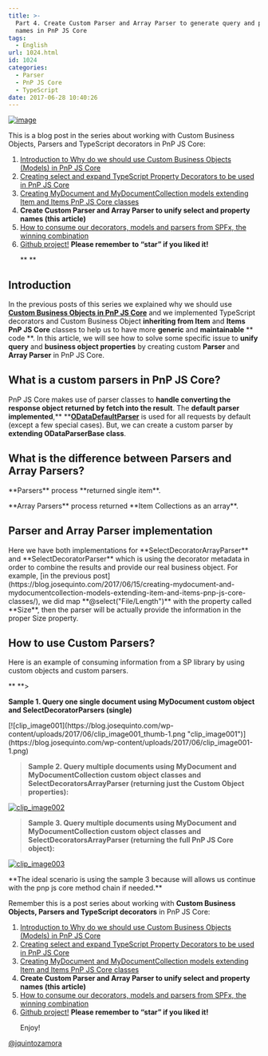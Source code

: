```yaml
---
title: >-
  Part 4. Create Custom Parser and Array Parser to generate query and property
  names in PnP JS Core
tags:
  - English
url: 1024.html
id: 1024
categories:
  - Parser
  - PnP JS Core
  - TypeScript
date: 2017-06-28 10:40:26
---
```


[![image](https://blog.josequinto.com/wp-content/uploads/2017/06/image_thumb-3.png "image")](https://blog.josequinto.com/wp-content/uploads/2017/06/image-3.png)

This is a blog post in the series about working with Custom Business Objects, Parsers and TypeScript decorators in PnP JS Core:

1.  [Introduction to Why do we should use Custom Business Objects (Models) in PnP JS Core ](https://blog.josequinto.com/2017/05/19/why-do-we-should-use-custom-business-objects-models-in-pnp-js-core/)<li>[Creating select and expand TypeScript Property Decorators to be used in PnP JS Core](https://blog.josequinto.com/2017/05/29/creating-select-and-expand-typescript-property-decorators-to-be-used-in-pnp-js-core/)<li>[Creating MyDocument and MyDocumentCollection models extending Item and Items PnP JS Core classes ](https://blog.josequinto.com/2017/06/15/creating-mydocument-and-mydocumentcollection-models-extending-item-and-items-pnp-js-core-classes/)
2.  **Create Custom Parser and Array Parser to unify select and property names (this article)**
3.  [How to consume our decorators, models and parsers from SPFx, the winning combination](https://blog.josequinto.com/2017/06/28/how-to-consume-our-decorators-models-and-parsers-from-spfx-the-winning-combination/) <li>[Github project!](https://github.com/jquintozamora/spfx-react-sp-pnp-js-property-decorators) **Please remember to “star” if you liked it!**<p>**
**

## Introduction

In the previous posts of this series we explained why we should use [**Custom Business Objects in PnP JS Core**](https://blog.josequinto.com/2017/05/19/why-do-we-should-use-custom-business-objects-models-in-pnp-js-core/) and we implemented TypeScript decorators and Custom Business Object **inheriting from Item** and **Items** **PnP JS Core** classes to help us to have more **generic** and **maintainable** ** code **. In this article, we will see how to solve some specific issue to **unify** **query** and **business object properties** by creating custom **Parser** and **Array Parser** in PnP JS Core. 

## What is a custom parsers in PnP JS Core?

PnP JS Core makes use of parser classes to **handle converting the response object returned by fetch into the result**. The **default parser implemented**,** **[**ODataDefaultParser**](https://github.com/SharePoint/PnP-JS-Core/wiki/Response-Parsers) is used for all requests by default (except a few special cases). But, we can create a custom parser by **extending ODataParserBase<T> class**.<p>

## What is the difference between Parsers and Array Parsers?
<p>**Parsers** process **returned single item**.<p>**Array Parsers** process returned **Item Collections as an array**.<p>

## Parser and Array Parser implementation
<p>Here we have both implementations for **SelectDecoratorArrayParser** and **SelectDecoratorParser** which is using the decorator metadata in order to combine the results and provide our real business object. For example, [in the previous post](https://blog.josequinto.com/2017/06/15/creating-mydocument-and-mydocumentcollection-models-extending-item-and-items-pnp-js-core-classes/), we did map **@select("File/Length")** with the property called **Size**, then the parser will be actually provide the information in the proper Size property.<script src="https://gist.github.com/jquintozamora/e601e5b36662547fa496bf390b91265a.js"></script><p>

## How to use Custom Parsers?

Here is an example of consuming information from a SP library by using custom objects and custom parsers.<p>**
**> <p>**Sample 1\. Query one single document using MyDocument custom object and SelectDecoratorParsers (single)**<script src="https://gist.github.com/jquintozamora/7499df249d96451c89a8fc3d06734f29.js"></script>

<p>[![clip_image001](https://blog.josequinto.com/wp-content/uploads/2017/06/clip_image001_thumb-1.png "clip_image001")](https://blog.josequinto.com/wp-content/uploads/2017/06/clip_image001-1.png)

> **Sample 2\. Query multiple documents using MyDocument and MyDocumentCollection custom object classes and SelectDecoratorsArrayParser (returning just the Custom Object properties):**<script src="https://gist.github.com/jquintozamora/b570bb8e698c58d520e1730bed840a14.js"></script>

[![clip_image002](https://blog.josequinto.com/wp-content/uploads/2017/06/clip_image002_thumb-1.png "clip_image002")](https://blog.josequinto.com/wp-content/uploads/2017/06/clip_image002-1.png)

> **Sample 3\. Query multiple documents using MyDocument and MyDocumentCollection custom object classes and SelectDecoratorsArrayParser (returning the full PnP JS Core object):**<script src="https://gist.github.com/jquintozamora/625f82c89774623ee6d06610e6182965.js"></script>

[![clip_image003](https://blog.josequinto.com/wp-content/uploads/2017/06/clip_image003_thumb-1.png "clip_image003")](https://blog.josequinto.com/wp-content/uploads/2017/06/clip_image003-1.png)<p>
<p>**The ideal scenario is using the sample 3 because will allows us continue with the pnp js core method chain if needed.**

Remember this is a post series about working with **Custom Business Objects, Parsers and TypeScript decorators** in PnP JS Core:

1.  [Introduction to Why do we should use Custom Business Objects (Models) in PnP JS Core ](https://blog.josequinto.com/2017/05/19/why-do-we-should-use-custom-business-objects-models-in-pnp-js-core/)<li>[Creating select and expand TypeScript Property Decorators to be used in PnP JS Core](https://blog.josequinto.com/2017/05/29/creating-select-and-expand-typescript-property-decorators-to-be-used-in-pnp-js-core/)<li>[Creating MyDocument and MyDocumentCollection models extending Item and Items PnP JS Core classes ](https://blog.josequinto.com/2017/06/15/creating-mydocument-and-mydocumentcollection-models-extending-item-and-items-pnp-js-core-classes/)
2.  **Create Custom Parser and Array Parser to unify select and property names (this article)**
3.  [How to consume our decorators, models and parsers from SPFx, the winning combination](https://blog.josequinto.com/2017/06/28/how-to-consume-our-decorators-models-and-parsers-from-spfx-the-winning-combination/) <li>[Github project!](https://github.com/jquintozamora/spfx-react-sp-pnp-js-property-decorators) **Please remember to “star” if you liked it!**<p>
Enjoy!

[@jquintozamora](https://twitter.com/jquintozamora)